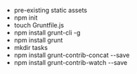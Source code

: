- pre-existing static assets
- npm init
- touch Gruntfile.js
- npm install grunt-cli -g
- npm install grunt
- mkdir tasks
- npm install grunt-contrib-concat --save
- npm install grunt-contrib-watch  --save

